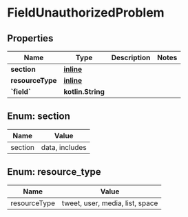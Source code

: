 
# FieldUnauthorizedProblem

## Properties
Name | Type | Description | Notes
------------ | ------------- | ------------- | -------------
**section** | [**inline**](#Section) |  | 
**resourceType** | [**inline**](#ResourceType) |  | 
**&#x60;field&#x60;** | **kotlin.String** |  | 


<a name="Section"></a>
## Enum: section
Name | Value
---- | -----
section | data, includes


<a name="ResourceType"></a>
## Enum: resource_type
Name | Value
---- | -----
resourceType | tweet, user, media, list, space



